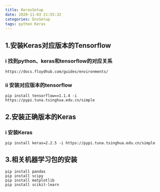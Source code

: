```yaml
---
title: KerasSetup
date: 2020-11-03 21:55:32
categories: EnvSetup
tags: python Keras
---
```


<!-- more -->

## 1.安装Keras对应版本的Tensorflow

### i 找到python、keras和tensorflow的对应关系

```
https://docs.floydhub.com/guides/environments/
```

### ii 安装对应版本的tensorflow

```
pip install tensorflow==1.1.4 -i https://pypi.tuna.tsinghua.edu.cn/simple
```

## 2.安装正确版本的Keras

### i 安装Keras

```
pip install keras=2.2.5 -i https://pypi.tuna.tsinghua.edu.cn/simple
```

## 3.相关机器学习包的安装

```
pip install pandas
pip install scipy
pip install matplotlib
pip install scikit-learn
```

